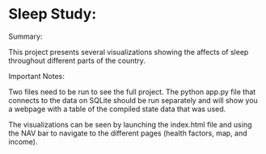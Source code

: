 # Sleep Study:

Summary:

This project presents several visualizations showing the affects of sleep throughout different parts of the country.

Important Notes:

Two files need to be run to see the full project. The python app.py file that connects to the data on SQLite should be run separately 
and will show you a webpage with a table of the compiled state data that was used.  

The visualizations can be seen by launching the index.html file and using the NAV bar to navigate to the different pages (health factors, map, and income).

